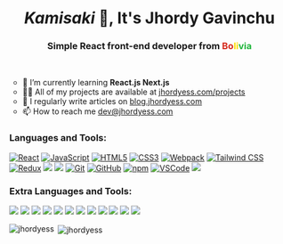 <h1 align="center">
  <i>Kamisaki</i> 👋, It's <span title="jhordyess">Jhordy Gavinchu</span>
</h1>

<h3 align="center">
  Simple React front-end developer from
  <span style="color: #D52B1E">Bo</span><span style="color: #FFDE00">li</span><span style="color: #1EB53A">via</span>
</h3>

<br/>

<ul style="list-style: circle">
  <li>🌱 I’m currently learning <b>React.js Next.js</b></li>
  <li>👨‍💻 All of my projects are available at <a href="https://jhordyess.com/projects">jhordyess.com/projects</a></li>
  <li>📝 I regularly write articles on <a href="https://blog.jhordyess.com">blog.jhordyess.com</a></li>
  <li>📫 How to reach me  <a href="mailto:dev@jhordyess.com">dev@jhordyess.com</a></li>
</ul>

<h3 align="left">Languages and Tools:</h3>
<p align="left">
  <a href="https://reactjs.org" target="_blank" rel="noreferrer"
    ><img
      src="https://img.shields.io/badge/-React-61DAFB?style=for-the-badge&logo=react&logoColor=black"
      alt="React"
  /></a>
  <a
    href="https://developer.mozilla.org/en-US/docs/Web/JavaScript"
    target="_blank"
    rel="noreferrer"
    ><img
      src="https://img.shields.io/badge/-JavaScript-F7DF1E?style=for-the-badge&logo=javascript&logoColor=black"
      alt="JavaScript"
  /></a>
  <a
    href="https://developer.mozilla.org/en-US/docs/Web/HTML"
    target="_blank"
    rel="noreferrer"
    ><img
      src="https://img.shields.io/badge/-HTML5-E34F26?style=for-the-badge&logo=html5&logoColor=white"
      alt="HTML5"
  /></a>
  <a
    href="https://developer.mozilla.org/en-US/docs/Web/CSS"
    target="_blank"
    rel="noreferrer"
    ><img
      src="https://img.shields.io/badge/-CSS3-1572B6?style=for-the-badge&logo=CSS3&logoColor=white"
      alt="CSS3"
  /></a>
  <a href="https://webpack.js.org" target="_blank" rel="noreferrer"
    ><img
      src="https://img.shields.io/badge/-Webpack-8DD6F9?style=for-the-badge&logo=webpack&logoColor=black"
      alt="Webpack"
  /></a>
  <a href="https://tailwindcss.com" target="_blank" rel="noreferrer"
    ><img
      src="https://img.shields.io/badge/-Tailwind%20CSS-06B6D4?style=for-the-badge&logo=tailwindcss&logoColor=white"
      alt="Tailwind CSS"
  /></a>
  <a href="https://redux.js.org" target="_blank" rel="noreferrer"
    ><img
      src="https://img.shields.io/badge/-Redux-764ABC?style=for-the-badge&logo=redux&logoColor=white"
      alt="Redux"
  /></a>
  <a href="https://xstate.js.org/" target="_blank" rel="noreferrer"
    ><img
      src="https://img.shields.io/badge/-XState-2C3E50?style=for-the-badge&logo=xstate&logoColor=white"
  /></a>
  <a href="https://reactrouter.com/" target="_blank" rel="noreferrer"
    ><img
      src="https://img.shields.io/badge/-React%20Router-CA4245?style=for-the-badge&logo=reactrouter&logoColor=white"
  /></a>
  <a href="https://git-scm.com" target="_blank" rel="noreferrer"
    ><img
      src="https://img.shields.io/badge/-Git-F05032?style=for-the-badge&logo=git&logoColor=white"
      alt="Git"
  /></a>
  <a href="https://github.com" target="_blank" rel="noreferrer"
    ><img
      src="https://img.shields.io/badge/-GitHub-181717?style=for-the-badge&logo=github&logoColor=white"
      alt="GitHub"
  /></a>
  <a href="https://www.npmjs.com" target="_blank" rel="noreferrer"
    ><img
      src="https://img.shields.io/badge/-npm-CB3837?style=for-the-badge&logo=npm&logoColor=white"
      alt="npm"
  /></a>
  <a href="https://code.visualstudio.com" target="_blank" rel="noreferrer"
    ><img
      src="https://img.shields.io/badge/-VSCode-007ACC?style=for-the-badge&logo=visualstudiocode&logoColor=white"
      alt="VSCode"
  /></a>
  <a href="https://www.postman.com/" target="_blank" rel="noreferrer"
    ><img
      src="https://img.shields.io/badge/-Postman-FF6C37?style=for-the-badge&logo=postman&logoColor=white"
  /></a>
</p>

<h3 align="left">Extra Languages and Tools:</h3>
<p align="left">
  <a href="https://www.java.com/" target="_blank" rel="noreferrer"
    ><img src="https://img.shields.io/badge/-🤔Java-007396?style=for-the-badge"
  /></a>
  <a href="https://www.docker.com/" target="_blank" rel="noreferrer"
    ><img
      src="https://img.shields.io/badge/-Docker-2496ED?style=for-the-badge&logo=docker&logoColor=white"
  /></a>
  <a href="https://www.gnu.org/software/bash/" target="_blank" rel="noreferrer"
    ><img
      src="https://img.shields.io/badge/-GNU%20Bash-4EAA25?style=for-the-badge&logo=gnubash&logoColor=white"
  /></a>
  <a href="https://www.linux.org/" target="_blank" rel="noreferrer">
    <img
      src="https://img.shields.io/badge/-Linux-FCC624?style=for-the-badge&logo=linux&logoColor=black"
  /></a>
  <a href="https://www.postgresql.org/" target="_blank" rel="noreferrer"
    ><img
      src="https://img.shields.io/badge/-PostgreSQL-4169E1?style=for-the-badge&logo=postgresql&logoColor=white"
  /></a>
  <a href="https://www.latex-project.org/" target="_blank" rel="noreferrer"
    ><img
      src="https://img.shields.io/badge/-LaTeX-008080?style=for-the-badge&logo=latex&logoColor=white"
  /></a>
  <a href="https://www.arduino.cc/" target="_blank" rel="noreferrer"
    ><img
      src="https://img.shields.io/badge/-Arduino-00979D?style=for-the-badge&logo=arduino&logoColor=white"
  /></a>
  <a href="https://www.python.org/" target="_blank" rel="noreferrer"
    ><img
      src="https://img.shields.io/badge/-Python-3776AB?style=for-the-badge&logo=python&logoColor=white"
  /></a>
  <a href="https://www.raspberrypi.org/" target="_blank" rel="noreferrer"
    ><img
      src="https://img.shields.io/badge/-Raspberry%20Pi-A22846?style=for-the-badge&logo=raspberrypi&logoColor=white"
  /></a>
  <a
    href="https://docs.microsoft.com/en-us/dotnet/csharp/"
    target="_blank"
    rel="noreferrer"
    ><img
      src="https://img.shields.io/badge/-C%20Sharp-239120?style=for-the-badge&logo=csharp&logoColor=white"
  /></a>
  <a
    href="https://www.microsoft.com/en-us/sql-server/"
    target="_blank"
    rel="noreferrer"
    ><img
      src="https://img.shields.io/badge/-MS%20SQL%20Server-CC2927?style=for-the-badge&logo=microsoftsqlserver&logoColor=white"
  /></a>
  <a href="https://mariadb.org/" target="_blank" rel="noreferrer"
    ><img
      src="https://img.shields.io/badge/-MariaDB-003545?style=for-the-badge&logo=mariadb&logoColor=white"
  /></a>
</p>

<p>
  <img
    align="left"
    src="https://github-readme-stats.vercel.app/api/top-langs?username=jhordyess&locale=en&layout=donut&size_weight=0.5&count_weight=0.5"
    alt="jhordyess"
  />
</p>

<p>
  &nbsp;<img
    align="center"
    src="https://github-readme-stats.vercel.app/api?username=jhordyess&show_icons=true&locale=en&rank_icon=github"
    alt="jhordyess"
  />
</p>

